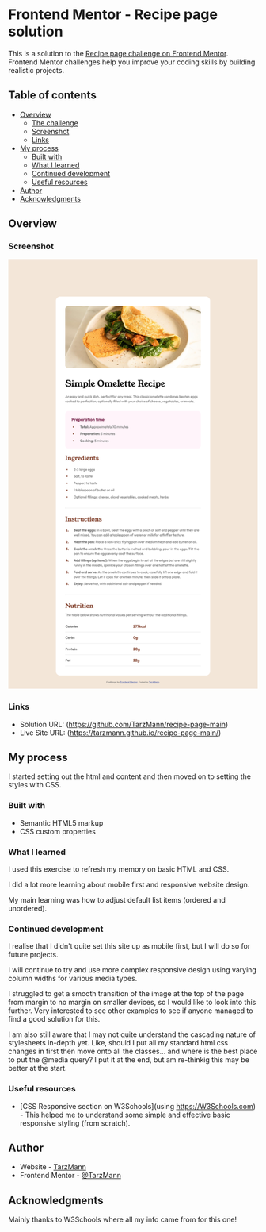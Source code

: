 # Frontend Mentor - Recipe page solution

This is a solution to the [Recipe page challenge on Frontend Mentor](https://www.frontendmentor.io/challenges/recipe-page-KiTsR8QQKm). Frontend Mentor challenges help you improve your coding skills by building realistic projects. 

## Table of contents

- [Overview](#overview)
  - [The challenge](#the-challenge)
  - [Screenshot](#screenshot)
  - [Links](#links)
- [My process](#my-process)
  - [Built with](#built-with)
  - [What I learned](#what-i-learned)
  - [Continued development](#continued-development)
  - [Useful resources](#useful-resources)
- [Author](#author)
- [Acknowledgments](#acknowledgments)

## Overview

### Screenshot

![Screenshot of my solution](./recipe-main-page-TaraMann.png)

### Links

- Solution URL: (https://github.com/TarzMann/recipe-page-main)
- Live Site URL: (https://tarzmann.github.io/recipe-page-main/)

## My process

I started setting out the html and content and then moved on to setting the styles with CSS.

### Built with

- Semantic HTML5 markup
- CSS custom properties

### What I learned

I used this exercise to refresh my memory on basic HTML and CSS.

I did a lot more learning about mobile first and responsive website design.

My main learning was how to adjust default list items (ordered and unordered).

### Continued development

I realise that I didn't quite set this site up as mobile first, but I will do so for future projects.

I will continue to try and use more complex responsive design using varying column widths for various media types.

I struggled to get a smooth transition of the image at the top of the page from margin to no margin on smaller devices, so I would like to look into this further. Very interested to see other examples to see if anyone managed to find a good solution for this.

I am also still aware that I may not quite understand the cascading nature of stylesheets in-depth yet. Like, should I put all my standard html css changes in first then move onto all the classes... and where is the best place to put the @media query? I put it at the end, but am re-thinkig this may be better at the start.

### Useful resources

- [CSS Responsive section on W3Schools](using https://W3Schools.com) - This helped me to understand some simple and effective basic responsive styling (from scratch).

## Author

- Website - [TarzMann](https://github.com/TarzMann)
- Frontend Mentor - [@TarzMann](https://www.frontendmentor.io/profile/TarzMann)

## Acknowledgments

Mainly thanks to W3Schools where all my info came from for this one!

